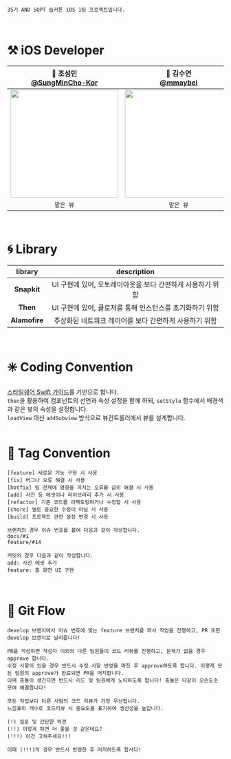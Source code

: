 ```
35기 AND SOPT 솝커톤 iOS 1팀 프로젝트입니다.
```
</br>

# ⚒️ iOS Developer
|🔖 조성민</br>[@SungMinCho-Kor](https://github.com/SungMinCho-Kor)|🔖 김수연</br>[@mmaybei](https://github.com/mmaybei)|🔖 김송희</br>[@hongseekim](https://github.com/hongseekim)|🔖 김예지</br>[@mnbvcxzyj](https://github.com/mnbvcxzyj)|
|:---:|:---:|:---:|:---:|
|<img src = "https://github.com/SungMinCho-Kor.png" width ="250">|<img src = "https://github.com/mmaybei.png" width ="250">|<img src = "https://github.com/hongseekim.png" width ="250">|<img src = "https://github.com/mnbvcxzyj.png" width ="250">|
|`맡은 뷰`|`맡은 뷰`|`맡은 뷰`|`맡은 뷰`|
</br>

# 🌀 Library
|library|description|
|:---:|:---:|
|**Snapkit**|UI 구현에 있어, 오토레이아웃을 보다 간편하게 사용하기 위함|
|**Then**|UI 구현에 있어, 클로저를 통해 인스턴스를 초기화하기 위함|
|**Alamofire**|추상화된 네트워크 레이어를 보다 간편하게 사용하기 위함|
</br>

# ✳️ Coding Convention
[스타일쉐어 Swift 가이드](https://github.com/StyleShare/swift-style-guide)를 기반으로 합니다.</br>
`then`을 활용하여 컴포넌트의 선언과 속성 설정을 함께 하되, `setStyle` 함수에서 배경색과 같은 뷰의 속성을 설정합니다.</br>
`loadView` 대신 `addSubview` 방식으로 뷰컨트롤러에서 뷰를 설계합니다.</br>
</br>

# 📝 Tag Convention
```
[feature] 새로운 기능 구현 시 사용
[fix] 버그나 오류 해결 시 사용
[hotfix] 팀 전체에 영향을 끼치는 오류를 급히 해결 시 사용
[add] 사진 등 에셋이나 라이브러리 추가 시 사용
[refactor] 기존 코드를 리팩토링하거나 수정할 시 사용
[chore] 별로 중요한 수정이 아닐 시 사용
[build] 프로젝트 관련 설정 변경 시 사용
```
```
브랜치의 경우 이슈 번호를 붙여 다음과 같이 작성합니다.
docs/#1
feature/#14

커밋의 경우 다음과 같이 작성합니다.
add: 사진 에셋 추가
feature: 홈 화면 UI 구현
```
</br>

# 🧤 Git Flow
```
develop 브랜치에서 이슈 번호에 맞는 feature 브랜치를 파서 작업을 진행하고, PR 또한 develop 브랜치로 날려줍니다!

PR을 작성하면 작성자 이외의 다른 팀원들이 코드 리뷰를 진행하고, 문제가 없을 경우 approve 합니다.
수정 사항이 있을 경우 반드시 수정 사항 반영을 마친 후 approve하도록 합니다. 이렇게 모든 팀원의 approve가 완료되면 PR을 머지합니다.
이때 충돌이 생긴다면 반드시 리드 및 팀원에게 노티하도록 합니다! 충돌은 다같이 오순도순 모여 해결합니다!
```
```
모든 작업보다 다른 사람의 코드 리뷰가 가장 우선됩니다.
느낌표의 개수로 코드리뷰 시 중요도를 표기하여 생산성을 높입니다.

(!) 질문 및 간단한 의견
(!!) 이렇게 하면 더 좋을 것 같은데요?
(!!!) 이건 고쳐주세요!!!

이때 (!!!)의 경우 반드시 반영한 후 머지하도록 합시다!
```
